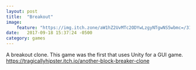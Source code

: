 ```yaml
---
layout: post
title:  "Breakout"
image:
    feature: "https://img.itch.zone/aW1hZ2UvMTc2ODYwLzgyNTgwNS5wbmc=/315x250%23c/MldIQp.png"
date:   2017-09-18 15:37:24 -0500
category: games
---
```

A breakout clone. This game was the first that uses Unity for a GUI game.
https://tragicallyhipster.itch.io/another-block-breaker-clone